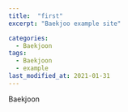 ```yaml
---
title:  "first"
excerpt: "Baekjoo example site"

categories:
  - Baekjoon
tags:
  - Baekjoon
  - example
last_modified_at: 2021-01-31
---
```


Baekjoon 
